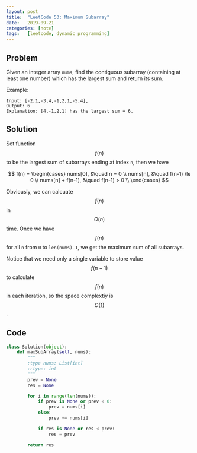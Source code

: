 ```yaml
---
layout: post
title:  "LeetCode 53: Maximum Subarray"
date:   2019-09-21
categories: [note]
tags:   [leetcode, dynamic programming]
---
```

<script src='https://cdnjs.cloudflare.com/ajax/libs/mathjax/2.7.5/MathJax.js?config=TeX-MML-AM_CHTML' async></script>

## Problem

Given an integer array `nums`, find the contiguous subarray (containing at least one number) which has the largest sum and return its sum.

Example:

```text
Input: [-2,1,-3,4,-1,2,1,-5,4],
Output: 6
Explanation: [4,-1,2,1] has the largest sum = 6.
```

## Solution

Set function $$f(n)$$ to be the largest sum of subarrays ending at index `n`,
then we have

$$
f(n) =
  \begin{cases}
    nums[0], &\quad n = 0 \\
    nums[n], &\quad f(n-1) \le 0 \\
    nums[n] + f(n-1), &\quad f(n-1) > 0 \\
  \end{cases}
$$

Obviously, we can calcuate $$f(n)$$ in $$O(n)$$ time. Once we have $$f(n)$$ for all `n` from `0` to `len(nums)-1`, we get the maximum sum of all subarrays.

Notice that we need only a single variable to store value $$f(n-1)$$ to calculate $$f(n)$$ in each iteration, so the space complextiy is $$O(1)$$.

## Code

```python
class Solution(object):
    def maxSubArray(self, nums):
        """
        :type nums: List[int]
        :rtype: int
        """
        prev = None
        res = None

        for i in range(len(nums)):
            if prev is None or prev < 0:
                prev = nums[i]
            else:
                prev += nums[i]

            if res is None or res < prev:
                res = prev

        return res
```
